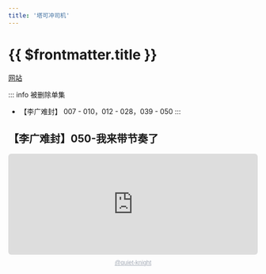 ```yaml
---
title: '塔可冲司机'
---
```


# {{ $frontmatter.title }}

[网站](https://tarkochonsky.typlog.io/)

::: info 被删除单集
- 【李广难封】 007 - 010，012 - 028，039 - 050
:::

## 【李广难封】050-我来带节奏了

<div style="height: 228px; width: 100%;"><iframe src="https://audio.com/embed/audio/1783845552047528?theme=light"
    style="display:block; border-radius: 6px; border: none; height: 204px; width: 100%;"></iframe><a href='https://audio.com/quiet-knight' style="text-align: center; display: block; color: #A4ABB6; font-size: 12px; font-family: sans-serif; line-height: 16px; margin-top: 8px; overflow: hidden; white-space: nowrap; text-overflow: ellipsis;">@quiet-knight</a></div>